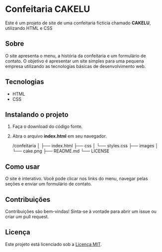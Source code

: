 # Confeitaria CAKELU



Este é um projeto de site de uma confeitaria fictícia chamado **CAKELU**, utilizando HTML e CSS

## **Sobre**

O site apresenta o menu, a história da confeitaria e um formulário de contato. O objetivo é apresentar um site simples para uma pequena empresa utilizando as tecnologias básicas de desenvolvimento web.

## **Tecnologias**

- HTML
- CSS

## **Instalando o projeto**

1. Faça o download do código fonte.
2. Abra o arquivo **index.html** em seu navegador.

   /confeitaria
│
├── index.html
├── css
│   └── styles.css
├── images
│   └── cake.png
├── README.md
└── LICENSE


## **Como usar**

O site é interativo. Você pode clicar nos links do menu, navegar pelas seções e enviar um formulário de contato.

## **Contribuições**

Contribuições são bem-vindas! Sinta-se à vontade para abrir um issue ou criar um pull request.

## **Licença**

Este projeto está licenciado sob a [Licença MIT](LICENSE).
